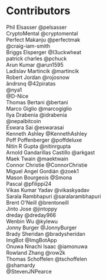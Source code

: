 # Contributors 
Phil Elsasser @pelsasser    
CryptoMental @cryptomental    
Perfect Makanju @perfectmak    
@craig-iam-smith    
Briggs Elsperger @I3uckwheat    
patrick charles @pchuck    
Arun Kumar @arun1595    
Ladislav Martincik @martincik    
Robert Jordan @rojosnow    
ândrsnq @42piratas    
@nya1    
@D-Nice    
Thomas Bertani @bertani    
Marco Giglio @marcogiglio    
Ilya Drabenia @idrabenia    
@nepalbitcoin    
Eswara Sai @eswarasai    
Kenneth Ashley @KennethAshley    
Poff Poffenberger @poffdeluxe    
Nitin R Gupta @nitinrgupta    
Arnold Gandarillas Castillo @arkgast    
Maek Twain @maektwain    
Connor Christie @ConnorChristie    
Miguel Angel Gordián @zoek1    
Mason Bourgeois @Smona    
Pascal @pfilippi24    
Vikas Kumar Yadav @vikaskyadav    
Sarala Rambhapuri @saralarambhapuri    
Brent O'Neill @brentoneill    
Jinto Jose @jintoppy    
dreday @dreday966    
Wenbin Wu @kylewu    
Jonny Burger @JonnyBurger    
Brady Sheridan @bradysheridan    
ImgBot @ImgBotApp    
Onuwa Nnachi Isaac @iamonuwa    
Rowland Zhang @row2k    
Thomas Schoffelen @tschoffelen    
@shamardy    
@StevenJNPearce    
